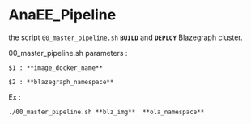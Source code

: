 # AnaEE_Pipeline

the script `00_master_pipeline.sh` **`BUILD`** and **`DEPLOY`** Blazegraph cluster.

00_master_pipeline.sh parameters :
 
   `$1 : **image_docker_name**`

   `$2 : **blazegraph_namespace**`

Ex : 

   `./00_master_pipeline.sh **blz_img**  **ola_namespace**`
     
     
